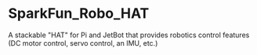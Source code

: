 # SparkFun_Robo_HAT
A stackable "HAT" for Pi and JetBot that provides robotics control features (DC motor control, servo control, an IMU, etc.)
